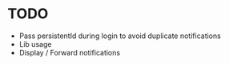 # TODO

- Pass persistentId during login to avoid duplicate notifications
- Lib usage
- Display / Forward notifications
